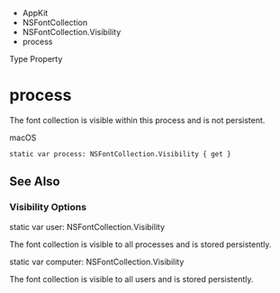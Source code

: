 

- AppKit
- NSFontCollection
- NSFontCollection.Visibility
-  process 

Type Property

# process

The font collection is visible within this process and is not persistent.

macOS

``` source
static var process: NSFontCollection.Visibility { get }
```

## See Also

### Visibility Options

static var user: NSFontCollection.Visibility

The font collection is visible to all processes and is stored persistently.

static var computer: NSFontCollection.Visibility

The font collection is visible to all users and is stored persistently.

